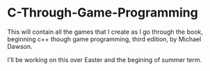# C-Through-Game-Programming

This will contain all the games that I create as I go through the book, beginning c++ though game programming, third edition,
by Michael Dawson. 

I'll be working on this over Easter and the begining of summer term.
